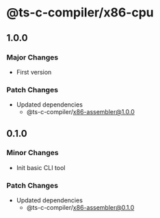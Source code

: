 # @ts-c-compiler/x86-cpu

## 1.0.0

### Major Changes

- First version

### Patch Changes

- Updated dependencies
  - @ts-c-compiler/x86-assembler@1.0.0

## 0.1.0

### Minor Changes

- Init basic CLI tool

### Patch Changes

- Updated dependencies
  - @ts-c-compiler/x86-assembler@0.1.0
